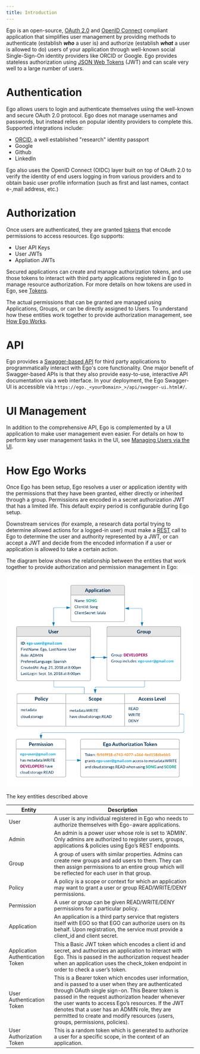 ```yaml
---
title: Introduction
---
```


Ego is an open-source, [OAuth 2.0](https://oauth.net/2/) and [OpenID Connect](https://auth0.com/docs/protocols/openid-connect-protocol) compliant application that simplifies user management by providing methods to authenticate (establish __*who*__ a user is) and authorize (establish __*what*__ a user is allowed to do) users of your application through well-known social Single-Sign-On identity providers like ORCID or Google. Ego provides stateless authorization using [JSON Web Tokens](https://jwt.io/introduction) (JWT) and can scale very well to a large number of users.

# Authentication 
Ego allows users to login and authenticate themselves using the well-known and secure OAuth 2.0 protocol.  Ego does not manage usernames and passwords, but instead relies on popular identity providers to complete this. Supported integrations include: 

- [ORCID](https://orcid.org/), a well established "research" identity passport
- Google 
- Github
- LinkedIn

Ego also uses the OpenID Connect (OIDC) layer built on top of OAuth 2.0 to verify the identity of end users logging in from various providers and to obtain basic user profile information (such as first and last names, contact e-,mail address, etc.)

# Authorization  
Once users are authenticated, they are granted [tokens](./getting-started/tokens.md) that encode permissions to access resources.  Ego supports: 

- User API Keys
- User JWTs
- Appliation JWTs

Secured applications can create and manage authorization tokens, and use those tokens to interact with third party applications registered in Ego to manage resource authorization.  For more details on how tokens are used in Ego, see [Tokens](./getting-started/tokens.md).

The actual permissions that can be granted are managed using Applications, Groups, or can be directly assigned to Users.  To understand how these entities work together to provide authorization management, see [How Ego Works](#how-ego-works).

# API

Ego provides a [Swagger-based API](https://swagger.io/docs/specification/2-0/what-is-swagger/) for third party applications to programmatically interact with Ego's core functionality.  One major benefit of Swagger-based APIs is that they also provide easy-to-use, interactive API documentation via a web interface.  In your deployment, the Ego Swagger-UI is accessible via `https://ego._<yourDomain>_>/api/swagger-ui.html#/`.  

# UI Management  
In addition to the comprehensive API, Ego is complemented by a UI application to make user management even easier.  For details on how to perform key user management tasks in the UI, see [Managing Users via the UI](./getting-started/usage.md#ui).

# How Ego Works
Once Ego has been setup, Ego resolves a user or application identity with the permissions that they have been granted, either directly or inherited through a group.  Permissions are encoded in a secret authorization JWT that has a limited life.  This default expiry period is configurable during Ego setup.

Downstream services (for example, a research data portal trying to determine allowed actions for a logged-in user) must make a [REST](https://www.codecademy.com/articles/what-is-rest) call to Ego to determine the user and authority represented by a JWT, or can accept a JWT and decide from the encoded information if a user or application is allowed to take a certain action.

The diagram below shows the relationship between the entities that work together to provide authorization and permission management in Ego:

![Entity Diagram](assets/how-it-works.png 'Ego Entity Diagram')


The key entities described above

| Entity  | Description|
|-|-|
| User | A user is any individual registered in Ego who needs to authorize themselves with Ego-aware applications. |
| Admin | An admin is a power user whose role is set to ‘ADMIN’. Only admins are authorized to register users, groups, applications & policies using Ego’s REST endpoints. |
| Group | A group of users with similar properties. Admins can create new groups and add users to them. They can then assign permissions to an entire group which will be reflected for each user in that group. |
| Policy | A policy is a scope or context for which an application may want to grant a user or group READ/WRITE/DENY permissions. |
| Permission | A user or group can be given READ/WRITE/DENY permissions for a particular policy. |
| Application | An application is a third party service that registers itself with EGO so that EGO can authorize users on its behalf. Upon registration, the service must provide a client_id and client secret. |
| Application Authentication Token |  This a Basic JWT token which encodes a client id and secret, and authorizes an application to interact with Ego. This is passed in the authorization request header when an application uses the check_token endpoint in order to check a user’s token. |
| User Authentication Token | This is a Bearer token which encodes user information, and is passed to a user when they are authenticated through OAuth single sign-on. This Bearer token is passed in the request authorization header whenever the user wants to access Ego’s resources. If the JWT denotes that a user has an ADMIN role, they are permitted to create and modify resources (users, groups, permissions, policies). |
| User Authorization Token | This is a random token which is generated to authorize a user for a specific scope, in the context of an application. |